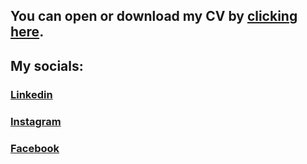 ## You can open or download my CV by [clicking here](https://github.com/praskouya/CV-Praskouya-Horbach/blob/a922c523cdb0332a2b210641b989322bb3215f21/CV%20PRASKOUYA%20HORBACH%20(2).pdf).
## My socials: 
### [Linkedin](https://www.linkedin.com/in/phorbach/)
### [Instagram](https://www.instagram.com/heypashkaa?igsh=ZHllZzQwdzhoaWQx)
### [Facebook](https://www.facebook.com/profile.php?id=100052197712192&sk=friends&viewas=100000686899395&locale=ru_RU)
